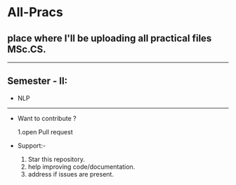 # All-Pracs
## place where I'll be uploading all practical files MSc.CS.

---
## Semester - II: 
* NLP

---
- Want to contribute ?

    1.open Pull request

- Support:- 

    1. Star this repository.
    2. help improving code/documentation.
    3. address if issues are present.
